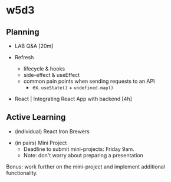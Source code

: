 
# w5d3

<!--

m2-m3 swap:
- Codealong: follow students portal
- (don't do self-guided, with the new schedule, this is the time where we build a React app with full CRUD)

-->



## Planning


- LAB Q&A [20m]

  
- Refresh
  <!-- @LT: skip refresh (we'll see all those concepts during the day) -->
  - lifecycle & hooks
  - side-effect & useEffect
  - common pain points when sending requests to an API
    - ex. `useState()` + `undefined.map()`



- React | Integrating React App with backend [4h]




## Active Learning

- (individual) React Iron Brewers

<!-- 

feb 2025:
- AI feedback is giving inaccurate results on this lab (likely because it's a fork from another lab).
- more info: https://team-ironhack.slack.com/archives/CHB9RLPEF/p1739378353595149

- Note: while it's fixed, tell students to open the PR using the option "Contribute" > "Open Pull Request"

-->


- (in pairs) Mini Project
  - Deadline to submit mini-projects: Friday 9am.
  - Note: don't worry about preparing a presentation

Bonus: work further on the mini-project and implement additional functionality.


